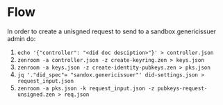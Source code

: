 # Flow

In order to create a unisgned request to send to a sandbox.genericissuer admin do:
1. `echo '{"controller": "<did doc desciption>"}' > controller.json`
2. `zenroom -a controller.json -z create-keyring.zen > keys.json`
3. `zenroom -a keys.json -z create-identity-pubkeys.zen > pks.json`
4. `jq '."did_spec"= "sandox.genericissuer"' did-settings.json > request_input.json`
5. `zenroom -a pks.json -k request_input.json -z pubkeys-request-unsigned.zen > req.json`


